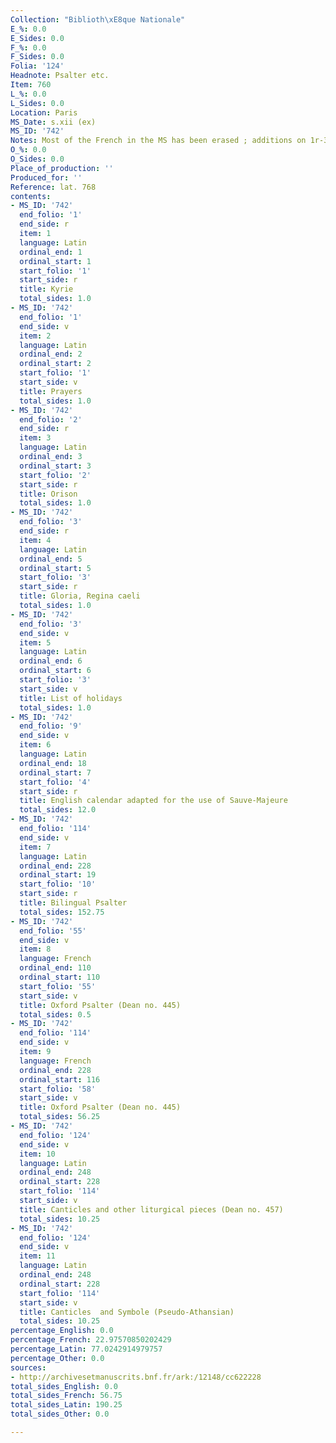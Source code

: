 ```yaml
---
Collection: "Biblioth\xE8que Nationale"
E_%: 0.0
E_Sides: 0.0
F_%: 0.0
F_Sides: 0.0
Folia: '124'
Headnote: Psalter etc.
Item: 760
L_%: 0.0
L_Sides: 0.0
Location: Paris
MS_Date: s.xii (ex)
MS_ID: '742'
Notes: Most of the French in the MS has been erased ; additions on 1r-3v
O_%: 0.0
O_Sides: 0.0
Place_of_production: ''
Produced_for: ''
Reference: lat. 768
contents:
- MS_ID: '742'
  end_folio: '1'
  end_side: r
  item: 1
  language: Latin
  ordinal_end: 1
  ordinal_start: 1
  start_folio: '1'
  start_side: r
  title: Kyrie
  total_sides: 1.0
- MS_ID: '742'
  end_folio: '1'
  end_side: v
  item: 2
  language: Latin
  ordinal_end: 2
  ordinal_start: 2
  start_folio: '1'
  start_side: v
  title: Prayers
  total_sides: 1.0
- MS_ID: '742'
  end_folio: '2'
  end_side: r
  item: 3
  language: Latin
  ordinal_end: 3
  ordinal_start: 3
  start_folio: '2'
  start_side: r
  title: Orison
  total_sides: 1.0
- MS_ID: '742'
  end_folio: '3'
  end_side: r
  item: 4
  language: Latin
  ordinal_end: 5
  ordinal_start: 5
  start_folio: '3'
  start_side: r
  title: Gloria, Regina caeli
  total_sides: 1.0
- MS_ID: '742'
  end_folio: '3'
  end_side: v
  item: 5
  language: Latin
  ordinal_end: 6
  ordinal_start: 6
  start_folio: '3'
  start_side: v
  title: List of holidays
  total_sides: 1.0
- MS_ID: '742'
  end_folio: '9'
  end_side: v
  item: 6
  language: Latin
  ordinal_end: 18
  ordinal_start: 7
  start_folio: '4'
  start_side: r
  title: English calendar adapted for the use of Sauve-Majeure
  total_sides: 12.0
- MS_ID: '742'
  end_folio: '114'
  end_side: v
  item: 7
  language: Latin
  ordinal_end: 228
  ordinal_start: 19
  start_folio: '10'
  start_side: r
  title: Bilingual Psalter
  total_sides: 152.75
- MS_ID: '742'
  end_folio: '55'
  end_side: v
  item: 8
  language: French
  ordinal_end: 110
  ordinal_start: 110
  start_folio: '55'
  start_side: v
  title: Oxford Psalter (Dean no. 445)
  total_sides: 0.5
- MS_ID: '742'
  end_folio: '114'
  end_side: v
  item: 9
  language: French
  ordinal_end: 228
  ordinal_start: 116
  start_folio: '58'
  start_side: v
  title: Oxford Psalter (Dean no. 445)
  total_sides: 56.25
- MS_ID: '742'
  end_folio: '124'
  end_side: v
  item: 10
  language: Latin
  ordinal_end: 248
  ordinal_start: 228
  start_folio: '114'
  start_side: v
  title: Canticles and other liturgical pieces (Dean no. 457)
  total_sides: 10.25
- MS_ID: '742'
  end_folio: '124'
  end_side: v
  item: 11
  language: Latin
  ordinal_end: 248
  ordinal_start: 228
  start_folio: '114'
  start_side: v
  title: Canticles  and Symbole (Pseudo-Athansian)
  total_sides: 10.25
percentage_English: 0.0
percentage_French: 22.97570850202429
percentage_Latin: 77.0242914979757
percentage_Other: 0.0
sources:
- http://archivesetmanuscrits.bnf.fr/ark:/12148/cc622228
total_sides_English: 0.0
total_sides_French: 56.75
total_sides_Latin: 190.25
total_sides_Other: 0.0

---
```

